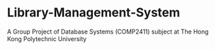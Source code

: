 # Library-Management-System
A Group Project of Database Systems (COMP2411) subject at The Hong Kong Polytechnic University
